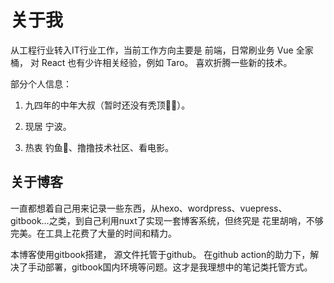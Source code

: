 # 关于我

从工程行业转入IT行业工作，当前工作方向主要是 前端，日常刷业务 Vue 全家桶， 对 React 也有少许相关经验，例如 Taro。 喜欢折腾一些新的技术。

部分个人信息：  

1. 九四年的中年大叔（暂时还没有秃顶👩‍🦲）。  

2. 现居 宁波。  

3. 热衷 钓鱼🎣、撸撸技术社区、看电影。

## 关于博客  

一直都想着自己用来记录一些东西，从hexo、wordpress、vuepress、gitbook…之类，到自己利用nuxt了实现一套博客系统，但终究是 花里胡哨，不够完美。在工具上花费了大量的时间和精力。  

本博客使用gitbook搭建， 源文件托管于github。 在github action的助力下，解决了手动部署，gitbook国内环境等问题。这才是我理想中的笔记类托管方式。

